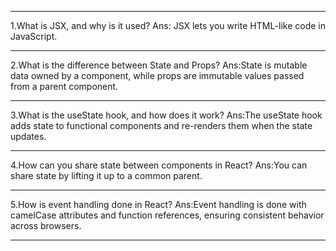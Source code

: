 __________________________________________________________

1.What is JSX, and why is it used?
Ans: JSX lets you write HTML-like code in JavaScript.

__________________________________________________________

2.What is the difference between State and Props?
Ans:State is mutable data owned by a component, while props are immutable values passed from a parent component.
__________________________________________________________

3.What is the useState hook, and how does it work?
Ans:The useState hook adds state to functional components and re-renders them when the state updates.

__________________________________________________________

4.How can you share state between components in React?
Ans:You can share state by lifting it up to a common parent.

__________________________________________________________

5.How is event handling done in React?
Ans:Event handling is done with camelCase attributes and function references, ensuring consistent behavior across browsers.

__________________________________________________________